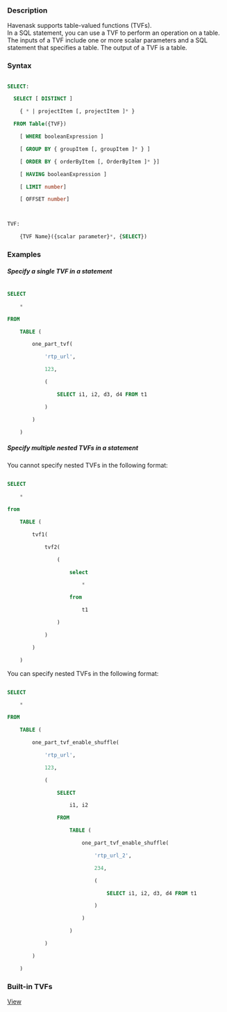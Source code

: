 <a name="QYo3Y"></a>

### Description

Havenask supports table-valued functions (TVFs). <br />In a SQL statement, you can use a TVF to perform an operation on a table. The inputs of a TVF include one or more scalar parameters and a SQL statement that specifies a table. The output of a TVF is a table.





<a name="jExuk"></a>

### Syntax

```sql

SELECT:

  SELECT [ DISTINCT ]

    { * | projectItem [, projectItem ]* }

  FROM Table({TVF})

    [ WHERE booleanExpression ]

    [ GROUP BY { groupItem [, groupItem ]* } ]

    [ ORDER BY { orderByItem [, OrderByItem ]* }]

    [ HAVING booleanExpression ]

    [ LIMIT number]

    [ OFFSET number]



TVF:

	{TVF Name}({scalar parameter}*, {SELECT})

```

<a name="iQ5cd"></a>

### Examples

<a name="ZOs8X"></a>

##### Specify a single TVF in a statement

```sql

SELECT

    *

FROM

    TABLE (

        one_part_tvf(

            'rtp_url',

            123,

            (

                SELECT i1, i2, d3, d4 FROM t1

            )

        )

    )

```

<a name="L4Ex2"></a>

##### Specify multiple nested TVFs in a statement

You cannot specify nested TVFs in the following format:

```sql

SELECT

    *

from

    TABLE (

        tvf1(

            tvf2(

                (

                    select

                        *

                    from

                        t1

                )

            )

        )

    )

```

You can specify nested TVFs in the following format:

```sql

SELECT

    *

FROM

    TABLE (

        one_part_tvf_enable_shuffle(

            'rtp_url',

            123,

            (

                SELECT

                    i1, i2

                FROM

                    TABLE (

                        one_part_tvf_enable_shuffle(

                            'rtp_url_2',

                            234,

                            (

                                SELECT i1, i2, d3, d4 FROM t1

                            )

                        )

                    )

            )

        )

    )

```



<a name="cLMVl"></a>

### Built-in TVFs

[View](https://yuque.antfin-inc.com/aios/sql/aq97qe)